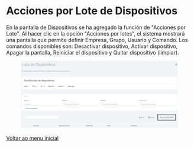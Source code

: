 # Acciones por Lote de Dispositivos

En la pantalla de Dispositivos se ha agregado la función de "Acciones por Lote". Al hacer clic en la opción "Acciones por lotes", el sistema mostrará una pantalla que permite definir Empresa, Grupo, Usuario y Comando. Los comandos disponibles son: Desactivar dispositivo, Activar dispositivo, Apagar la pantalla, Reiniciar el dispositivo y Quitar dispositivo (limpiar).

<figure><img src="../../.gitbook/assets/Captura de tela 2024-04-04 135944.png" alt=""><figcaption></figcaption></figure>

[Voltar ao menu inicial](../release-notes-less-than-nomeproduto-greater-than-v7.0.0.md)
